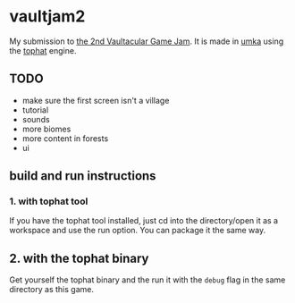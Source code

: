 # vaultjam2
My submission to [the 2nd Vaultacular Game Jam](https://itch.io/jam/a-vaultacular-game-jam). It is made in [umka](https://github.com/vtereshkov) using the [tophat](https://github.com/marekmaskarinec/tophat) engine.

## TODO

- make sure the first screen isn't a village
- tutorial
- sounds
- more biomes
- more content in forests
- ui

## build and run instructions

### 1. with tophat tool
If you have the tophat tool installed, just cd into the directory/open it as a workspace and use the run option. You can package it the same way.

## 2. with the tophat binary
Get yourself the tophat binary and the run it with the `debug` flag in the same directory as this game.
